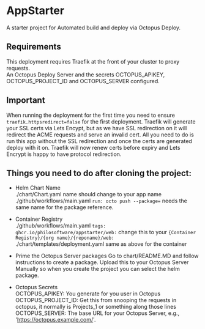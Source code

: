 # AppStarter
A starter project for Automated build and deploy via Octopus Deploy.

## Requirements
This deployment requires Traefik at the front of your cluster to proxy requests.    
An Octopus Deploy Server and the secrets OCTOPUS_APIKEY, OCTOPUS_PROJECT_ID and OCTOPUS_SERVER configured.

## Important
When running the deployment for the first time you need to ensure `traefik.httpsredirect=false` for the first deployment. Traefik will generate your SSL certs via Lets Encypt, but as we have SSL redirection on it will redirect the ACME requests and serve an invalid cert. All you need to do is run this app without the SSL redirection and once the certs are generated deploy with it on. Traefik will now renew certs before expiry and Lets Encrypt is happy to have protocol redirection.		


## Things you need to do after cloning the project:
* Helm Chart Name   
./chart/Chart.yaml name should change to your app name    
./github/workflows/main.yaml `run: octo push --package=` needs the same name for the package reference.   

* Container Registry    
./github/workflows/main.yaml `tags: ghcr.io/philosoftware/appstarter/web:` change this to your `{Container Registry}/{org name}/{reponame}/web:`    
./chart/templates/deployment.yaml same as above for the container   

* Prime the Octopus Server packages
Go to chart/README.MD and follow instructions to create a package. Upload this to your Octopus Server Manually so when you create the project you can select the helm package.		

* Octopus Secrets   
OCTOPUS_APIKEY: You generate for you user in Octopus    
OCTOPUS_PROJECT_ID: Get this from snooping the requests in octopus, it normally is Projects_1 or something along those lines   
OCTOPUS_SERVER: The base URL for your Octopus Server, e.g., 'https://octopus.example.com/'.		
